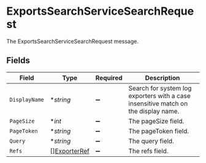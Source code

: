 # ExportsSearchServiceSearchRequest

The ExportsSearchServiceSearchRequest message.


## Fields

| Field                                                                              | Type                                                                               | Required                                                                           | Description                                                                        |
| ---------------------------------------------------------------------------------- | ---------------------------------------------------------------------------------- | ---------------------------------------------------------------------------------- | ---------------------------------------------------------------------------------- |
| `DisplayName`                                                                      | **string*                                                                          | :heavy_minus_sign:                                                                 | Search for system log exporters with a case insensitive match on the display name. |
| `PageSize`                                                                         | **int*                                                                             | :heavy_minus_sign:                                                                 | The pageSize field.                                                                |
| `PageToken`                                                                        | **string*                                                                          | :heavy_minus_sign:                                                                 | The pageToken field.                                                               |
| `Query`                                                                            | **string*                                                                          | :heavy_minus_sign:                                                                 | The query field.                                                                   |
| `Refs`                                                                             | [][ExporterRef](../../models/shared/exporterref.md)                                | :heavy_minus_sign:                                                                 | The refs field.                                                                    |